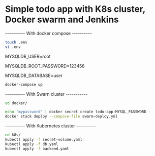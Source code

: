 # Simple todo app with K8s cluster, Docker swarm and Jenkins

---------- With docker compose ----------
```bash
touch .env
vi .env 
```
MYSQLDB_USER=root

MYSQLDB_ROOT_PASSWORD=123456

MYSQLDB_DATABASE=user
```bash
docker-compose up
```

---------- With Swarn cluster -----------
```bash
cd docker/
```
```bash
echo 'mypassword' | docker secret create todo-app-MYSQL_PASSWORD -
docker stack deploy --compose-file swarm-deploy.yml
```

---------- With Kubernetes cluster ----------
```bash
cd k8s/
kubectl apply -f secret-volume.yaml
kubectl apply -f db.yaml
kubectl apply -f backend.yaml
```
